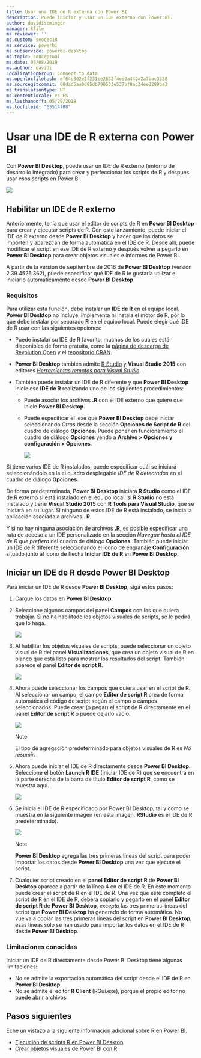 ```yaml
---
title: Usar una IDE de R externa con Power BI
description: Puede iniciar y usar un IDE externo con Power BI.
author: davidiseminger
manager: kfile
ms.reviewer: ''
ms.custom: seodec18
ms.service: powerbi
ms.subservice: powerbi-desktop
ms.topic: conceptual
ms.date: 05/08/2019
ms.author: davidi
LocalizationGroup: Connect to data
ms.openlocfilehash: ef64c802e2f231ce2632f4ed0a442a2a7bac3328
ms.sourcegitcommit: 60dad5aa0d85db790553e537bf8ac34ee3289ba3
ms.translationtype: HT
ms.contentlocale: es-ES
ms.lasthandoff: 05/29/2019
ms.locfileid: "65514708"
---
```

# <a name="use-an-external-r-ide-with-power-bi"></a>Usar una IDE de R externa con Power BI
Con **Power BI Desktop**, puede usar un IDE de R externo (entorno de desarrollo integrado) para crear y perfeccionar los scripts de R y después usar esos scripts en Power BI.

![](media/desktop-r-ide/r-ide_1a.png)

## <a name="enable-an-external-r-ide"></a>Habilitar un IDE de R externo
Anteriormente, tenía que usar el editor de scripts de R en **Power BI Desktop** para crear y ejecutar scripts de R. Con este lanzamiento, puede iniciar el IDE de R externo desde **Power BI Desktop** y hacer que los datos se importen y aparezcan de forma automática en el IDE de R. Desde allí, puede modificar el script en ese IDE de R externo y después volver a pegarlo en **Power BI Desktop** para crear objetos visuales e informes de Power BI.

A partir de la versión de septiembre de 2016 de **Power BI Desktop** (versión 2.39.4526.362), puede especificar qué IDE de R le gustaría utilizar e iniciarlo automáticamente desde **Power BI Desktop**.

### <a name="requirements"></a>Requisitos
Para utilizar esta función, debe instalar un **IDE de R** en el equipo local. **Power BI Desktop** no incluye, implementa ni instala el motor de R, por lo que debe instalar por separado **R** en el equipo local. Puede elegir qué IDE de R usar con las siguientes opciones:

* Puede instalar su IDE de R favorito, muchos de los cuales están disponibles de forma gratuita, como la [página de descarga de Revolution Open](https://mran.revolutionanalytics.com/download/) y el [repositorio CRAN](https://cran.r-project.org/bin/windows/base/).
* **Power BI Desktop** también admite [R Studio](https://www.rstudio.com/) y **Visual Studio 2015** con editores [*Herramientas remotas para Visual Studio*](https://beta.visualstudio.com/vs/rtvs/).
* También puede instalar un IDE de R diferente y que **Power BI Desktop** inicie ese **IDE de R** realizando uno de los siguientes procedimientos:
  
  * Puede asociar los archivos **.R** con el IDE externo que quiere que inicie **Power BI Desktop**.
  * Puede especificar el .exe que **Power BI Desktop** debe iniciar seleccionando *Otros* desde la sección **Opciones de Script de R** del cuadro de diálogo **Opciones**. Puede poner en funcionamiento el cuadro de diálogo **Opciones** yendo a **Archivo > Opciones y configuración > Opciones**.
    
    ![](media/desktop-r-ide/r-ide_1b.png)

Si tiene varios IDE de R instalados, puede especificar cuál se iniciará seleccionándolo en la el cuadro desplegable *IDE de R detectados* en el cuadro de diálogo **Opciones**.

De forma predeterminada, **Power BI Desktop** iniciará **R Studio** como el IDE de R externo si está instalado en el equipo local; si **R Studio** no está instalado y tiene **Visual Studio 2015** con **R Tools para Visual Studio**, que se iniciará en su lugar. Si ninguno de estos IDE de R está instalado, se inicia la aplicación asociada a archivos **. R**.

Y si no hay ninguna asociación de archivos **.R**, es posible especificar una ruta de acceso a un IDE personalizado en la sección *Navegue hasta el IDE de R que prefiera* del cuadro de diálogo **Opciones**. También puede iniciar un IDE de R diferente seleccionando el icono de engranaje **Configuración** situado junto al icono de flecha **Iniciar IDE de R** en **Power BI Desktop**.

## <a name="launch-an-r-ide-from-power-bi-desktop"></a>Iniciar un IDE de R desde Power BI Desktop
Para iniciar un IDE de R desde **Power BI Desktop**, siga estos pasos:

1. Cargue los datos en **Power BI Desktop**.
2. Seleccione algunos campos del panel **Campos** con los que quiera trabajar. Si no ha habilitado los objetos visuales de scripts, se le pedirá que lo haga.
   
   ![](media/desktop-r-ide/r-ide_3.png)
3. Al habilitar los objetos visuales de scripts, puede seleccionar un objeto visual de R del panel **Visualizaciones**, que crea un objeto visual de R en blanco que está listo para mostrar los resultados del script. También aparece el panel **Editor de script R**.
   
   ![](media/desktop-r-ide/r-ide_4.png)
4. Ahora puede seleccionar los campos que quiera usar en el script de R. Al seleccionar un campo, el campo **Editor de script R** crea de forma automática el código de script según el campo o campos seleccionados. Puede crear (o pegar) el script de R directamente en el panel **Editor de script R** o puede dejarlo vacío.
   
   ![](media/desktop-r-ide/r-ide_5.png)
   
   > [!NOTE]
   > El tipo de agregación predeterminado para objetos visuales de R es *No resumir*.
   > 
   > 
5. Ahora puede iniciar el IDE de R directamente desde **Power BI Desktop**. Seleccione el botón **Launch R IDE** (Iniciar IDE de R) que se encuentra en la parte derecha de la barra de título **Editor de script R**, como se muestra aquí.
   
   ![](media/desktop-r-ide/r-ide_6.png)
6. Se inicia el IDE de R especificado por Power BI Desktop, tal y como se muestra en la siguiente imagen (en esta imagen, **RStudio** es el IDE de R predeterminado).
   
   ![](media/desktop-r-ide/r-ide_7.png)
   
   > [!NOTE]
   > **Power BI Desktop** agrega las tres primeras líneas del script para poder importar los datos desde **Power BI Desktop** una vez que ejecute el script.
   > 
   > 
7. Cualquier script creado en el **panel Editor de script R** de **Power BI Desktop** aparece a partir de la línea 4 en el IDE de R. En este momento puede crear el script de R en el IDE de R. Una vez que esté completo el script de R en el IDE de R, deberá copiarlo y pegarlo en el panel **Editor de script R** de **Power BI Desktop**, *excepto* las tres primeras líneas del script que **Power BI Desktop** ha generado de forma automática. No vuelva a copiar las tres primeras líneas del script en **Power BI Desktop**, esas líneas solo se han usado para importar los datos en el IDE de R desde **Power BI Desktop**.

### <a name="known-limitations"></a>Limitaciones conocidas
Iniciar un IDE de R directamente desde Power BI Desktop tiene algunas limitaciones:

* No se admite la exportación automática del script desde el IDE de R en **Power BI Desktop**.
* No se admite el editor **R Client** (RGui.exe), porque el propio editor no puede abrir archivos.

## <a name="next-steps"></a>Pasos siguientes
Eche un vistazo a la siguiente información adicional sobre R en Power BI.

* [Ejecución de scripts R en Power BI Desktop](desktop-r-scripts.md)
* [Crear objetos visuales de Power BI con R](desktop-r-visuals.md)

